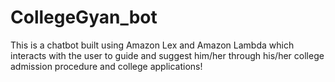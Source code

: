 # CollegeGyan_bot


This is a chatbot built using Amazon Lex and Amazon Lambda which interacts with the user to guide and suggest him/her through his/her college admission procedure and college applications!
